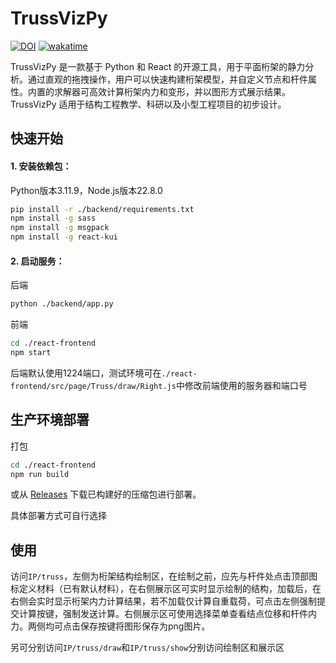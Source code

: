 # TrussVizPy

[![DOI](https://zenodo.org/badge/857568498.svg)](https://doi.org/10.5281/zenodo.13968273)
[![wakatime](https://wakatime.com/badge/user/e41c03c8-52a4-4e89-a0ef-84744135582b/project/a38fccd1-93fa-4db3-a401-4bc69c576aa6.svg)](https://wakatime.com/badge/user/e41c03c8-52a4-4e89-a0ef-84744135582b/project/a38fccd1-93fa-4db3-a401-4bc69c576aa6)

TrussVizPy 是一款基于 Python 和 React 的开源工具，用于平面桁架的静力分析。通过直观的拖拽操作，用户可以快速构建桁架模型，并自定义节点和杆件属性。内置的求解器可高效计算桁架内力和变形，并以图形方式展示结果。TrussVizPy 适用于结构工程教学、科研以及小型工程项目的初步设计。

## 快速开始

#### 1. 安装依赖包：

Python版本3.11.9，Node.js版本22.8.0

```bash
pip install -r ./backend/requirements.txt
npm install -g sass
npm install -g msgpack
npm install -g react-kui
```

#### 2. 启动服务：

后端
```bash
python ./backend/app.py
```
前端
```bash
cd ./react-frontend
npm start
```

后端默认使用1224端口，测试环境可在`./react-frontend/src/page/Truss/draw/Right.js`中修改前端使用的服务器和端口号

## 生产环境部署

打包

```bash
cd ./react-frontend
npm run build
```

或从 [Releases](https://github.com/Nouchi-Kousu/TrussVizPy/releases) 下载已构建好的压缩包进行部署。

具体部署方式可自行选择

## 使用

访问`IP/truss`，左侧为桁架结构绘制区，在绘制之前，应先与杆件处点击顶部图标定义材料（已有默认材料），在右侧展示区可实时显示绘制的结构，加载后，在右侧会实时显示桁架内力计算结果，若不加载仅计算自重载荷，可点击左侧强制提交计算按键，强制发送计算。右侧展示区可使用选择菜单查看结点位移和杆件内力。两侧均可点击保存按键将图形保存为png图片。

另可分别访问`IP/truss/draw`和`IP/truss/show`分别访问绘制区和展示区

